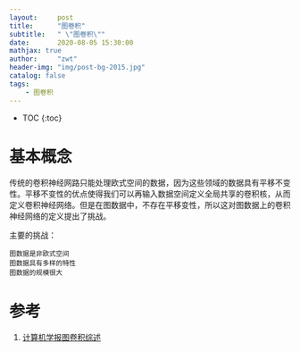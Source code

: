 ```yaml
---
layout:     post
title:      "图卷积"
subtitle:   " \"图卷积\""
date:       2020-08-05 15:30:00 
mathjax: true
author:     "zwt"
header-img: "img/post-bg-2015.jpg"
catalog: false
tags:
    - 图卷积
---
```

* TOC
{:toc}

# 基本概念
传统的卷积神经网路只能处理欧式空间的数据，因为这些领域的数据具有平移不变性。平移不变性的优点使得我们可以再输入数据空间定义全局共享的卷积核，从而定义卷积神经网络。但是在图数据中，不存在平移变性，所以这对图数据上的卷积神经网络的定义提出了挑战。

主要的挑战：
```
图数据是非欧式空间
图数据具有多样的特性
图数据的规模很大
```



# 参考
1. [计算机学报图卷积综述](http://cjc.ict.ac.cn/online/onlinepaper/xbb-2020514175943.pdf)